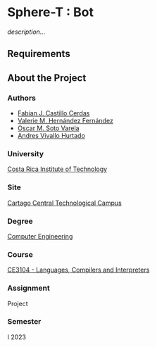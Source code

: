 # Sphere-T : Bot

_description..._

## Requirements

## About the Project

### Authors
- [Fabian J. Castillo Cerdas](https://github.com/)
- [Valerie M. Hernández Fernández](https://github.com/valeriehernandez-7)
- [Oscar M. Soto Varela](https://github.com/)
- [Andres Vivallo Hurtado](https://github.com/)

### University
[Costa Rica Institute of Technology](https://www.tec.ac.cr/)

### Site
[Cartago Central Technological Campus](https://www.tec.ac.cr/ubicaciones/campus-tecnologico-central-cartago)

### Degree
[Computer Engineering](https://www.tec.ac.cr/en/carreras/licentiates-degree-computer-engineering)

### Course
[CE3104 - Languages, Compilers and Interpreters](https://www.tec.ac.cr/planes-estudio/licenciatura-ingenieria-computadores)

### Assignment
Project

### Semester
I 2023
